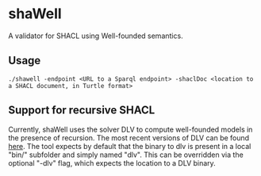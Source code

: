 # shaWell
A validator for SHACL using Well-founded semantics.

## Usage
`./shawell -endpoint <URL to a Sparql endpoint> -shaclDoc <location to a SHACL document, in Turtle format>`

## Support for recursive SHACL
Currently, shaWell uses the solver DLV to compute well-founded models in the presence of recursion. The most recent versions of DLV can be found [here](https://dlv.demacs.unical.it/home). The tool expects by default that the binary to dlv is present in a local "bin/" subfolder and simply named "dlv". This can be overridden via the optional "-dlv" flag, which expects the location to a DLV binary.

